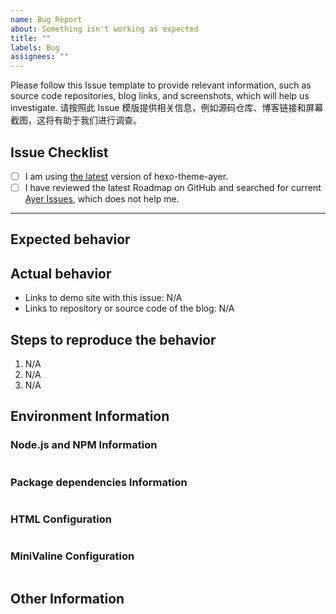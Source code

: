 ```yaml
---
name: Bug Report
about: Something isn't working as expected
title: ""
labels: Bug
assignees: ""
---
```


Please follow this Issue template to provide relevant information, such as source code repositories, blog links, and screenshots, which will help us investigate.
请按照此 Issue 模版提供相关信息，例如源码仓库、博客链接和屏幕截图，这将有助于我们进行调查。

## Issue Checklist <!-- 我确认我已经查看了 -->

<!-- Change [ ] to [x] to select (将 [ ] 换成 [x] 来选择) -->

- [ ] I am using [the latest](https://github.com/Shen-Yu/hexo-theme-ayer) version of hexo-theme-ayer.
- [ ] I have reviewed the latest Roadmap on GitHub and searched for current [Ayer Issues](https://github.com/Shen-Yu/hexo-theme-ayer/issues), which does not help me.

---

## Expected behavior <!-- 预期行为 -->

## Actual behavior <!-- 实际行为 -->

<!-- Please provide at least one of the following information (请至少提供以下的一项信息) -->

- Links to demo site with this issue: N/A
- Links to repository or source code of the blog: N/A

## Steps to reproduce the behavior <!-- 重现步骤 -->

1. N/A
2. N/A
3. N/A

## Environment Information

### Node.js and NPM Information

<!-- Paste output from `node -v && npm -v` (粘贴 `node -v && npm -v` 输出的信息) -->

```

```

### Package dependencies Information

<!-- Paste output from `npm ls --depth 0` (粘贴 `npm ls --depth 0` 输出的信息) -->

```

```

### HTML Configuration

<!-- Paste configuration from HTML (粘贴 HTML 配置 中的内容) -->

```

```

### MiniValine Configuration

<!-- Paste configuration from MiniValine (粘贴 MiniValine 配置 中的内容) -->

```

```

## Other Information <!-- (Like Browser, System, Screenshots) -->
